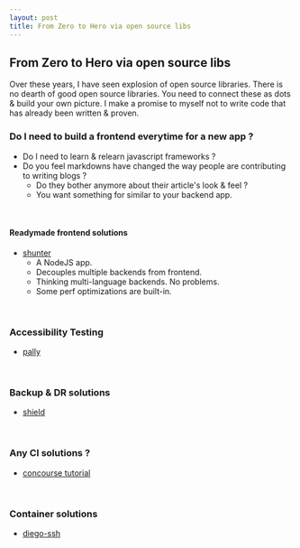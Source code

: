 ```yaml
---
layout: post
title: From Zero to Hero via open source libs
---
```


## From Zero to Hero via open source libs

Over these years, I have seen explosion of open source libraries. There is no dearth of good
open source libraries. You need to connect these as dots & build your own picture. I make a 
promise to myself not to write code that has already been written & proven.

### Do I need to build a frontend everytime for a new app ?

- Do I need to learn & relearn javascript frameworks ?
- Do you feel markdowns have changed the way people are contributing to writing blogs ? 
  - Do they bother anymore about their article's look & feel ?
  - You want something for similar to your backend app.

<br />

#### Readymade frontend solutions

- [shunter](https://github.com/springernature/shunter)
  - A NodeJS app.
  - Decouples multiple backends from frontend.
  - Thinking multi-language backends. No problems.
  - Some perf optimizations are built-in.

<br />

### Accessibility Testing

- [pally](https://github.com/springernature/dashboard)

<br />

### Backup & DR solutions

- [shield](https://github.com/starkandwayne/shield)

<br />

### Any CI solutions ? 

- [concourse tutorial](https://github.com/starkandwayne/concourse-tutorial)

<br />

### Container solutions

- [diego-ssh](https://github.com/cloudfoundry/diego-ssh)

